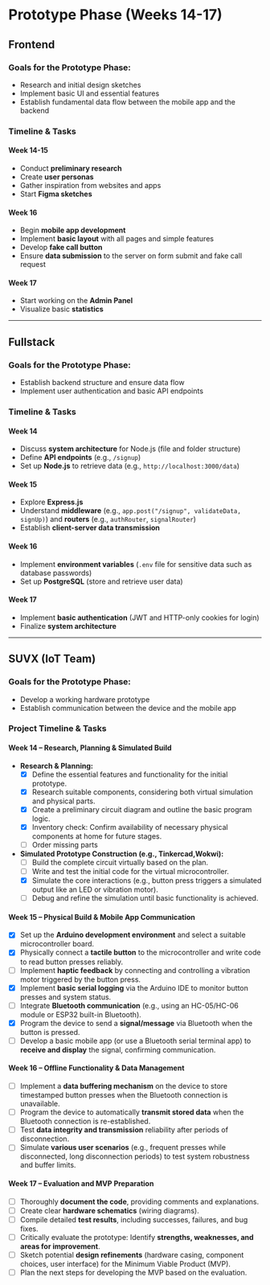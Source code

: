 # Prototype Phase (Weeks 14-17)

## Frontend  
### Goals for the Prototype Phase:  
- Research and initial design sketches  
- Implement basic UI and essential features  
- Establish fundamental data flow between the mobile app and the backend  

### Timeline & Tasks  

#### **Week 14-15**  
- Conduct **preliminary research**  
- Create **user personas**  
- Gather inspiration from websites and apps  
- Start **Figma sketches**  

#### **Week 16**  
- Begin **mobile app development**  
- Implement **basic layout** with all pages and simple features  
- Develop **fake call button**  
- Ensure **data submission** to the server on form submit and fake call request  

#### **Week 17**  
- Start working on the **Admin Panel**  
- Visualize basic **statistics**  

---

## Fullstack  
### Goals for the Prototype Phase:  
- Establish backend structure and ensure data flow  
- Implement user authentication and basic API endpoints  

### Timeline & Tasks  

#### **Week 14**  
- Discuss **system architecture** for Node.js (file and folder structure)  
- Define **API endpoints** (e.g., `/signup`)  
- Set up **Node.js** to retrieve data (e.g., `http://localhost:3000/data`)  

#### **Week 15**  
- Explore **Express.js**  
- Understand **middleware** (e.g., `app.post("/signup", validateData, signUp)`) and **routers** (e.g., `authRouter`, `signalRouter`)  
- Establish **client-server data transmission**  

#### **Week 16**  
- Implement **environment variables** (`.env` file for sensitive data such as database passwords)  
- Set up **PostgreSQL** (store and retrieve user data)  

#### **Week 17**  
- Implement **basic authentication** (JWT and HTTP-only cookies for login)  
- Finalize **system architecture**  

---

## SUVX (IoT Team)  
### Goals for the Prototype Phase:  
- Develop a working hardware prototype  
- Establish communication between the device and the mobile app  

### Project Timeline & Tasks

#### **Week 14 – Research, Planning & Simulated Build**

* **Research & Planning:**
    * [x] Define the essential features and functionality for the initial prototype.
    * [x] Research suitable components, considering both virtual simulation and physical parts.
    * [x] Create a preliminary circuit diagram and outline the basic program logic.
    * [x] Inventory check: Confirm availability of necessary physical components at home for future stages.
    * [ ] Order missing parts
* **Simulated Prototype Construction (e.g., Tinkercad,Wokwi):**
    * [ ] Build the complete circuit virtually based on the plan.
    * [ ] Write and test the initial code for the virtual microcontroller.
    * [x] Simulate the core interactions (e.g., button press triggers a simulated output like an LED or vibration motor).
    * [ ] Debug and refine the simulation until basic functionality is achieved.

#### **Week 15 – Physical Build & Mobile App Communication**

* [x] Set up the **Arduino development environment** and select a suitable microcontroller board.
* [x] Physically connect a **tactile button** to the microcontroller and write code to read button presses reliably.
* [ ] Implement **haptic feedback** by connecting and controlling a vibration motor triggered by the button press.
* [x] Implement **basic serial logging** via the Arduino IDE to monitor button presses and system status.
* [ ] Integrate **Bluetooth communication** (e.g., using an HC-05/HC-06 module or ESP32 built-in Bluetooth).
* [x] Program the device to send a **signal/message** via Bluetooth when the button is pressed.
* [ ] Develop a basic mobile app (or use a Bluetooth serial terminal app) to **receive and display** the signal, confirming communication.

#### **Week 16 – Offline Functionality & Data Management**

* [ ] Implement a **data buffering mechanism** on the device to store timestamped button presses when the Bluetooth connection is unavailable.
* [ ] Program the device to automatically **transmit stored data** when the Bluetooth connection is re-established.
* [ ] Test **data integrity and transmission** reliability after periods of disconnection.
* [ ] Simulate **various user scenarios** (e.g., frequent presses while disconnected, long disconnection periods) to test system robustness and buffer limits.

#### **Week 17 – Evaluation and MVP Preparation**

* [ ] Thoroughly **document the code**, providing comments and explanations.
* [ ] Create clear **hardware schematics** (wiring diagrams).
* [ ] Compile detailed **test results**, including successes, failures, and bug fixes.
* [ ] Critically evaluate the prototype: Identify **strengths, weaknesses, and areas for improvement**.
* [ ] Sketch potential **design refinements** (hardware casing, component choices, user interface) for the Minimum Viable Product (MVP).
* [ ] Plan the next steps for developing the MVP based on the evaluation.
